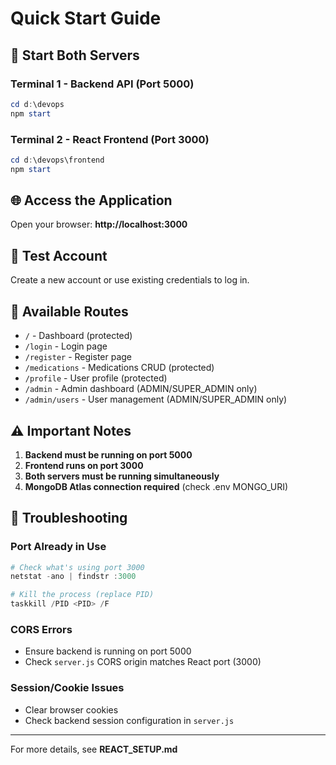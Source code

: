 # Quick Start Guide

## 🚀 Start Both Servers

### Terminal 1 - Backend API (Port 5000)
```powershell
cd d:\devops
npm start
```

### Terminal 2 - React Frontend (Port 3000)
```powershell
cd d:\devops\frontend
npm start
```

## 🌐 Access the Application

Open your browser: **http://localhost:3000**

## 🧪 Test Account

Create a new account or use existing credentials to log in.

## 📍 Available Routes

- `/` - Dashboard (protected)
- `/login` - Login page
- `/register` - Register page
- `/medications` - Medications CRUD (protected)
- `/profile` - User profile (protected)
- `/admin` - Admin dashboard (ADMIN/SUPER_ADMIN only)
- `/admin/users` - User management (ADMIN/SUPER_ADMIN only)

## ⚠️ Important Notes

1. **Backend must be running on port 5000**
2. **Frontend runs on port 3000**
3. **Both servers must be running simultaneously**
4. **MongoDB Atlas connection required** (check .env MONGO_URI)

## 🔧 Troubleshooting

### Port Already in Use
```powershell
# Check what's using port 3000
netstat -ano | findstr :3000

# Kill the process (replace PID)
taskkill /PID <PID> /F
```

### CORS Errors
- Ensure backend is running on port 5000
- Check `server.js` CORS origin matches React port (3000)

### Session/Cookie Issues
- Clear browser cookies
- Check backend session configuration in `server.js`

---

For more details, see **REACT_SETUP.md**
